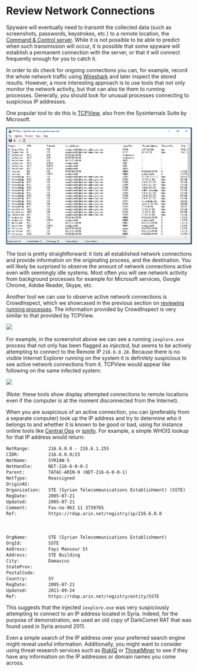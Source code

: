 # Review Network Connections


Spyware will eventually need to transmit the collected data (such as screenshots, passwords, keystrokes, etc.) to a remote location, the [Command & Control server](https://www.crowdstrike.com/cybersecurity-101/cyberattacks/command-and-control/). While it is not possible to be able to predict when such transmission will occur, it is possible that some spyware will establish a permanent connection with the server, or that it will connect frequently enough for you to catch it.


In order to do check for ongoing connections you can, for example, record the whole network traffic using [Wireshark](https://www.wireshark.org/) and later inspect the stored results. However, a more interesting approach is to use tools that not only monitor the network activity, but that can also tie them to running processes. Generally, you should look for unusual processes connecting to suspicious IP addresses.


One popular tool to do this is [TCPView](https://technet.microsoft.com/en-us/sysinternals/tcpview.aspx), also from the Sysinternals Suite by Microsoft.


![tcpview](../.gitbook/assets/tcpview.png)


The tool is pretty straightforward: it lists all established network connections and provide information on the originating process, and the destination. You will likely be surprised to observe the amount of network connections active even with seemingly idle systems. Most often you will see network activity from background processes for example for Microsoft services, Google Chrome, Adobe Reader, Skype, etc.


Another tool we can use to observe active network connections is CrowdInspect, which we showcased in the previous section on [reviewing running processes](processes.md). The information provided by CrowdInspect is very similar to that provided by TCPView.


![](../.gitbook/assets/crowdinspect\_injection.png)


For example, in the screenshot above we can see a running `iexplore.exe` process that not only has been flagged as _injected_, but seems to be actively attempting to connect to the Remote IP `216.6.0.28`. Because there is no visible Internet Explorer running on the system it is definitely suspicious to see active network connections from it. TCPView would appear like following on the same infected system:


![](../.gitbook/assets/tcpview\_infected.png)


(Note: these tools show display attempted connections to remote locations even if the computer is at the moment disconnected from the Internet).


When you are suspicious of an active connection, you can (preferably from a separate computer) look up the IP address and try to determine who it belongs to and whether it is known to be good or bad, using for instance online tools like [Central Ops](https://centralops.net/co/) or [ipinfo](https://ipinfo.io/). For example, a simple WHOIS lookup for that IP address would return:


```
NetRange:       216.6.0.0 - 216.6.1.255
CIDR:           216.6.0.0/23
NetName:        SYRIAN-5
NetHandle:      NET-216-6-0-0-2
Parent:         TATAC-ARIN-9 (NET-216-6-0-0-1)
NetType:        Reassigned
OriginAS:
Organization:   STE (Syrian Telecommunications Establishment) (SSTE)
RegDate:        2005-07-21
Updated:        2005-07-21
Comment:        Fax-no-963 11 3739765
Ref:            https://rdap.arin.net/registry/ip/216.6.0.0



OrgName:        STE (Syrian Telecommunications Establishment)
OrgId:          SSTE
Address:        Fayz Mansour St
Address:        STE Building
City:           Damascus
StateProv:
PostalCode:
Country:        SY
RegDate:        2005-07-21
Updated:        2011-09-24
Ref:            https://rdap.arin.net/registry/entity/SSTE
```


This suggests that the injected `iexplore.exe` was very suspiciously attempting to connect to an IP address located in Syria. Indeed, for the purpose of demonstration, we used an old copy of DarkComet RAT that was found used in Syria around 2011.


Even a simple search of the IP address over your preferred search engine might reveal useful information. Additionally, you might want to consider using threat research services such as [RiskIQ](https://community.riskiq.com) or [ThreatMiner](https://www.threatminer.org/) to see if they have any information on the IP addresses or domain names you come across.
